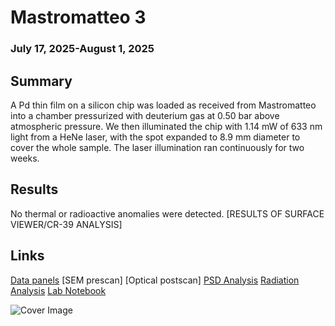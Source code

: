 # Mastromatteo 3
### July 17, 2025-August 1, 2025 
## Summary
A Pd thin film on a silicon chip was loaded as received from Mastromatteo into a chamber pressurized with deuterium gas at 0.50 bar above atmospheric pressure. We then illuminated the chip with 1.14 mW of 633 nm light from a HeNe laser, with the spot expanded to 8.9 mm diameter to cover the whole sample. The laser illumination ran continuously for two weeks. 

## Results
No thermal or radioactive anomalies were detected. [RESULTS OF SURFACE VIEWER/CR-39 ANALYSIS]

## Links
[Data panels](https://nucleonics.mit.edu/data/load-panel.php?filename=completed%20arpa-e%20runs/Mastromatteo3) [SEM prescan] [Optical postscan] [PSD Analysis](https://github.com/project-ida/arpa-e-experiments/blob/main/analysis/mastromatteo-03/mastromatteo-03-PSD-analysis.ipynb) [Radiation Analysis](https://github.com/project-ida/arpa-e-experiments/blob/main/analysis/mastromatteo-03/mastromatteo-03-radiation-pulse-analysis.ipynb) [Lab Notebook](https://docs.google.com/document/d/1M0-0rl_QPKIZ0oZNs8WNMiCvkWDgZa9TXCzasR5Jp1c/edit?usp=sharing)

![Cover Image](https://drive.google.com/uc?export=download&id=1arnAHYEduKiSQc94jP3c3q7vzdyzH85j)




